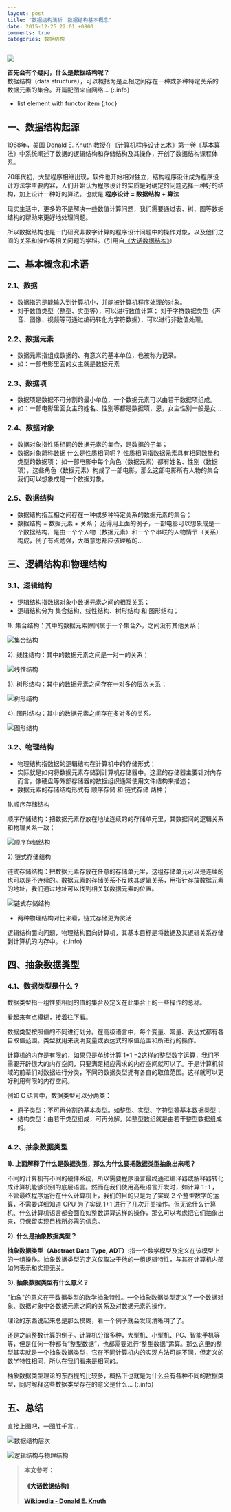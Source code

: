 ```yaml
---
layout: post
title: "数据结构浅析：数据结构基本概念"
date: 2015-12-25 22:01 +0800
comments: true
categories: 数据结构
---
```



![](http://7xob7d.com1.z0.glb.clouddn.com/%E6%95%B0%E6%8D%AE%E7%BB%93%E6%9E%84.jpg)


**首先会有个疑问，什么是数据结构呢？**
<br>
数据结构（data structure），可以概括为是互相之间存在一种或多种特定关系的数据元素的集合。开篇配图来自网络... 
{:.info}


* list element with functor item
{:toc}


<!-- more -->


##  一、数据结构起源

1968年，美国 Donald E. Knuth 教授在《计算机程序设计艺术》第一卷《基本算法》中系统阐述了数据的逻辑结构和存储结构及其操作，开创了数据结构课程体系。

70年代初，大型程序相继出现，软件也开始相对独立，结构程序设计成为程序设计方法学主要内容，人们开始认为程序设计的实质是对确定的问题选择一种好的结构，加上设计一种好的算法。也就是 **程序设计 = 数据结构 + 算法**

现实生活中，更多的不是解决一些数值计算问题，我们需要通过表、树、图等数据结构的帮助来更好地处理问题。

所以数据结构也是一门研究非数字计算的程序设计问题中的操作对象，以及他们之间的关系和操作等相关问题的学科。（引用自[《大话数据结构》](http://book.douban.com/subject/6424904/)）


## 二、基本概念和术语

### 2.1、数据

- 数据指的是能输入到计算机中，并能被计算机程序处理的对象。
- 对于数值类型（整型、实型等），可以进行数值计算；
对于字符数据类型（声音、图像、视频等可通过编码转化为字符数据），可以进行非数值处理。

### 2.2、数据元素

- 数据元素指组成数据的、有意义的基本单位，也被称为记录。
- 如：一部电影里面的女主就是数据元素

### 2.3、数据项

- 数据项是数据不可分割的最小单位，一个数据元素可以由若干数据项组成。
- 如：一部电影里面女主的姓名、性别等都是数据项，恩，女主性别一般是女...

### 2.4、数据对象

- 数据对象指性质相同的数据元素的集合，是数据的子集；
- 数据对象简称数据
什么是性质相同呢？
性质相同指数据元素具有相同数量和类型的数据项；
如一部电影中每个角色（数据元素）都有姓名、性别（数据项），这些角色（数据元素）构成了一部电影，那么这部电影所有人物的集合我们可以想象成是一个数据对象。

### 2.5、数据结构

- 数据结构指互相之间存在一种或多种特定关系的数据元素的集合；
- 数据结构 = 数据元素 + 关系；
还得用上面的例子，一部电影可以想象成是一个数据结构，是由一个个人物（数据元素）和一个个串联的人物情节（关系）构成，例子有点勉强，大概意思都应该理解的...


## 三、逻辑结构和物理结构

### 3.1、逻辑结构

- 逻辑结构指数据对象中数据元素之间的相互关系；
- 逻辑结构分为 集合结构、线性结构、树形结构 和 图形结构；

1). 集合结构：其中的数据元素除同属于一个集合外，之间没有其他关系；

![集合结构](http://7xob7d.com1.z0.glb.clouddn.com/data_structure_01%E9%9B%86%E5%90%88%E7%BB%93%E6%9E%84.jpg)

2). 线性结构：其中的数据元素之间是一对一的关系；

![线性结构](http://7xob7d.com1.z0.glb.clouddn.com/data_structure_01%E7%BA%BF%E5%9E%8B%E7%BB%93%E6%9E%84.jpg)

3). 树形结构：其中的数据元素之间存在一对多的层次关系；

![树形结构](http://7xob7d.com1.z0.glb.clouddn.com/data_structure_01%E6%A0%91%E5%BD%A2%E7%BB%93%E6%9E%84.jpg)

4). 图形结构：其中的数据元素之间存在多对多的关系。

![图形结构](http://7xob7d.com1.z0.glb.clouddn.com/data_structure_01%E5%9B%BE%E5%BD%A2%E7%BB%93%E6%9E%84.jpg)

### 3.2、物理结构

- 物理结构指数据的逻辑结构在计算机中的存储形式；
- 实际就是如何将数据元素存储到计算机存储器中。这里的存储器主要针对内存而言，像硬盘等外部存储器的数据组织通常使用文件结构来描述；
- 数据元素的存储结构形式有 顺序存储 和 链式存储 两种；

1).顺序存储结构

顺序存储结构：把数据元素存放在地址连续的的存储单元里，其数据间的逻辑关系和物理关系一致；

![顺序存储结构](http://7xob7d.com1.z0.glb.clouddn.com/data_structure_01%E9%A1%BA%E5%BA%8F%E5%AD%98%E5%82%A8%E7%BB%93%E6%9E%84.jpg)

2).链式存储结构

链式存储结构：把数据元素存放在任意的存储单元里，这组存储单元可以是连续的也可以是不连续的。数据元素的存储关系不反映其逻辑关系，用指针存放数据元素的地址，我们通过地址可以找到相关联数据元素的位置。

![链式存储结构](http://7xob7d.com1.z0.glb.clouddn.com/data_structure_01%E9%93%BE%E5%BC%8F%E5%AD%98%E5%82%A8%E7%BB%93%E6%9E%84.jpg)

- 两种物理结构对比来看，链式存储更为灵活

逻辑结构面向问题，物理结构面向计算机，其基本目标是将数据及其逻辑关系存储到计算机的内存中。
{:.info}


## 四、抽象数据类型

### 4.1、数据类型是什么？

数据类型指一组性质相同的值的集合及定义在此集合上的一些操作的总称。

看起来有点模糊，接着往下看。

数据类型按照值的不同进行划分。在高级语言中，每个变量、常量、表达式都有各自取值范围。类型就用来说明变量或表达式的取值范围和所进行的操作。

计算机的内存是有限的，如果只是单纯计算 1+1 =2这样的整型数字运算，我们不需要开辟很大的内存空间，只要满足相应需求的内存空间就可以了。于是计算机领域的前辈们对数据进行分类，不同的数据类型拥有各自的取值范围。这样就可以更好利用有限的内存空间。

例如 C 语言中，数据类型可以分两类：
- 原子类型：不可再分割的基本类型。如整型、实型、字符型等基本数据类型；
- 结构类型：由若干类型组成，可再分解。如整型数组就是由若干整型数据组成的。

### 4.2、抽象数据类型

**1). 上面解释了什么是数据类型，那么为什么要把数据类型抽象出来呢？**

不同的计算机有不同的硬件系统，所以需要程序语言最终通过编译器或解释器转化成计算机能够识别的底层语言。然而在我们使用高级语言开发时，如计算 1+1 ，不管最终程序运行在什么计算机上，我们的目的只是为了实现 2 个整型数字的运算，不需要详细知道 CPU 为了实现 1+1 进行了几次开关操作。但无论什么计算机、什么计算机语言都会面临如整数运算这样的操作，那么可以考虑把它们抽象出来，只保留实现目标所必需的信息。

**2). 什么是抽象数据类型？**

**抽象数据类型（Abstract Data Type, ADT）**:指一个数学模型及定义在该模型上的一组操作。抽象数据类型的定义仅取决于他的一组逻辑特性，与其在计算机内部如何表示和实现无关。

**3). 抽象数据类型有什么意义？**

"抽象"的意义在于数据类型的数学抽象特性。一个抽象数据类型定义了一个数据对象、数据对象中各数据元素之间的关系及对数据元素的操作。

理论的东西说起来总是那么模糊，看一个例子就会发现清晰明了了。

还是之前整数计算的例子。计算机分很多种，大型机、小型机、PC、智能手机等等，但是任何一种都有“整型数据”，也都需要进行“整型数据”运算。那么这里的整型其实就是一个抽象数据类型，它在不同计算机内的实现方法可能不同，但定义的数学特性相同，所以在我们看来是相同的。

抽象数据类型理论的东西提的比较多，概括下也就是为什么会有各种不同的数据类型，同时解释这些数据类型存在的意义是什么... 
{:.info}


## 五、总结

直接上图吧，一图胜千言...

![数据结构层次](http://7xob7d.com1.z0.glb.clouddn.com/data_structure_01%E6%95%B0%E6%8D%AE%E7%BB%93%E6%9E%84%E5%B1%82%E6%AC%A1.jpg)

![逻辑结构与物理结构](http://7xob7d.com1.z0.glb.clouddn.com/data_structure_01%E9%80%BB%E8%BE%91%E7%BB%93%E6%9E%84%E4%B8%8E%E7%89%A9%E7%90%86%E7%BB%93%E6%9E%84.jpg)


>**本文参考：**
<br><br>
>**[《大话数据结构》](http://book.douban.com/subject/6424904/)**
<br><br>
>**[Wikipedia - Donald E. Knuth](https://zh.wikipedia.org/wiki/%E9%AB%98%E5%BE%B7%E7%BA%B3)**

